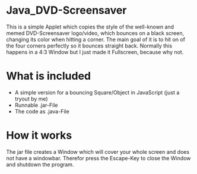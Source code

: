 # Java_DVD-Screensaver
This is a simple Applet which copies the style of the well-known and memed DVD-Screensaver logo/video, which bounces on a black screen, changing its color when hitting a corner.
The main goal of it is to hit on of the four corners perfectly so it bounces straight back. Normally this happens in a 4:3 Window but I just made it Fullscreen, because why not.

# What is included
- A simple version for a bouncing Square/Object in JavaScript (just a tryout by me)
- Runnable .jar-File
- The code as .java-File

# How it works
The jar file creates a Window which will cover your whole screen and does not have a windowbar. Therefor press the Escape-Key to close the Window and shutdown the program.
